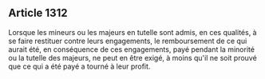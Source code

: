 Article 1312
----
Lorsque les mineurs ou les majeurs en tutelle sont admis, en ces qualités, à se
faire restituer contre leurs engagements, le remboursement de ce qui aurait été,
en conséquence de ces engagements, payé pendant la minorité ou la tutelle des
majeurs, ne peut en être exigé, à moins qu'il ne soit prouvé que ce qui a été
payé a tourné à leur profit.

